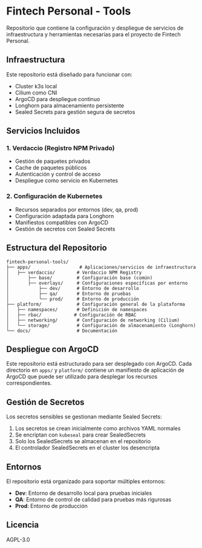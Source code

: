 # Fintech Personal - Tools

Repositorio que contiene la configuración y despliegue de servicios de infraestructura y herramientas necesarias para el proyecto de Fintech Personal.

## Infraestructura

Este repositorio está diseñado para funcionar con:
- Cluster k3s local
- Cilium como CNI
- ArgoCD para despliegue continuo
- Longhorn para almacenamiento persistente
- Sealed Secrets para gestión segura de secretos

## Servicios Incluidos

### 1. Verdaccio (Registro NPM Privado)
- Gestión de paquetes privados
- Cache de paquetes públicos
- Autenticación y control de acceso
- Despliegue como servicio en Kubernetes

### 2. Configuración de Kubernetes
- Recursos separados por entornos (dev, qa, prod)
- Configuración adaptada para Longhorn
- Manifiestos compatibles con ArgoCD
- Gestión de secretos con Sealed Secrets

## Estructura del Repositorio

```
fintech-personal-tools/
├── apps/                  # Aplicaciones/servicios de infraestructura
│   ├── verdaccio/        # Verdaccio NPM Registry
│       ├── base/         # Configuración base (común)
│       ├── overlays/     # Configuraciones específicas por entorno
│           ├── dev/      # Entorno de desarrollo
│           ├── qa/       # Entorno de pruebas
│           └── prod/     # Entorno de producción
├── platform/             # Configuración general de la plataforma
│   ├── namespaces/       # Definición de namespaces
│   ├── rbac/            # Configuración de RBAC
│   ├── networking/       # Configuración de networking (Cilium)
│   └── storage/          # Configuración de almacenamiento (Longhorn)
└── docs/                 # Documentación
```

## Despliegue con ArgoCD

Este repositorio está estructurado para ser desplegado con ArgoCD. Cada directorio en `apps/` y `platform/` contiene un manifiesto de aplicación de ArgoCD que puede ser utilizado para desplegar los recursos correspondientes.

## Gestión de Secretos

Los secretos sensibles se gestionan mediante Sealed Secrets:

1. Los secretos se crean inicialmente como archivos YAML normales
2. Se encriptan con `kubeseal` para crear SealedSecrets
3. Solo los SealedSecrets se almacenan en el repositorio
4. El controlador SealedSecrets en el cluster los desencripta

## Entornos

El repositorio está organizado para soportar múltiples entornos:

- **Dev**: Entorno de desarrollo local para pruebas iniciales
- **QA**: Entorno de control de calidad para pruebas más rigurosas
- **Prod**: Entorno de producción

## Licencia

AGPL-3.0
